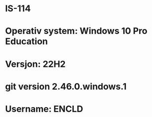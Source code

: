 # IS-114
# 
# Operativ system: Windows 10 Pro Education
# Versjon: 22H2

# git version 2.46.0.windows.1
# Username: ENCLD
